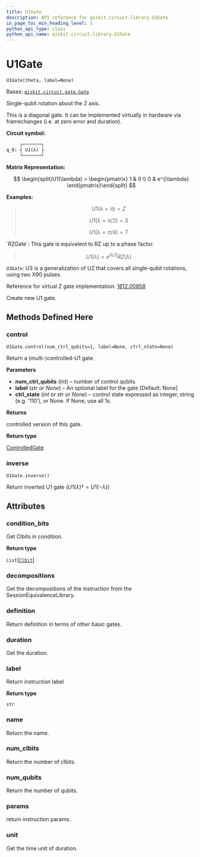 ```yaml
---
title: U1Gate
description: API reference for qiskit.circuit.library.U1Gate
in_page_toc_min_heading_level: 1
python_api_type: class
python_api_name: qiskit.circuit.library.U1Gate
---
```


# U1Gate

<span id="qiskit.circuit.library.U1Gate" />

`U1Gate(theta, label=None)`

Bases: [`qiskit.circuit.gate.Gate`](qiskit.circuit.Gate "qiskit.circuit.gate.Gate")

Single-qubit rotation about the Z axis.

This is a diagonal gate. It can be implemented virtually in hardware via framechanges (i.e. at zero error and duration).

**Circuit symbol:**

```python
     ┌───────┐
q_0: ┤ U1(λ) ├
     └───────┘
```

**Matrix Representation:**

$$
\begin{split}U1(\lambda) =
    \begin{pmatrix}
        1 & 0 \\
        0 & e^{i\lambda}
    \end{pmatrix}\end{split}
$$

**Examples:**

> $$
> U1(\lambda = \pi) = Z
> $$
>
> $$
> U1(\lambda = \pi/2) = S
> $$
>
> $$
> U1(\lambda = \pi/4) = T
> $$

<Admonition title="See also" type="note">
  `RZGate`: This gate is equivalent to RZ up to a phase factor.

  > $$
  > U1(\lambda) = e^{i{\lambda}/2} RZ(\lambda)
  > $$

  `U3Gate`: U3 is a generalization of U2 that covers all single-qubit rotations, using two X90 pulses.

  Reference for virtual Z gate implementation: [1612.00858](https://arxiv.org/abs/1612.00858)
</Admonition>

Create new U1 gate.

## Methods Defined Here

### control

<span id="qiskit.circuit.library.U1Gate.control" />

`U1Gate.control(num_ctrl_qubits=1, label=None, ctrl_state=None)`

Return a (multi-)controlled-U1 gate.

**Parameters**

*   **num\_ctrl\_qubits** (*int*) – number of control qubits.
*   **label** (*str or None*) – An optional label for the gate \[Default: None]
*   **ctrl\_state** (*int or str or None*) – control state expressed as integer, string (e.g. ‘110’), or None. If None, use all 1s.

**Returns**

controlled version of this gate.

**Return type**

[ControlledGate](qiskit.circuit.ControlledGate "qiskit.circuit.ControlledGate")

### inverse

<span id="qiskit.circuit.library.U1Gate.inverse" />

`U1Gate.inverse()`

Return inverted U1 gate ($U1(\lambda){\dagger} = U1(-\lambda)$)

## Attributes

<span id="qiskit.circuit.library.U1Gate.condition_bits" />

### condition\_bits

Get Clbits in condition.

**Return type**

`List`\[[`Clbit`](qiskit.circuit.Clbit "qiskit.circuit.classicalregister.Clbit")]

<span id="qiskit.circuit.library.U1Gate.decompositions" />

### decompositions

Get the decompositions of the instruction from the SessionEquivalenceLibrary.

<span id="qiskit.circuit.library.U1Gate.definition" />

### definition

Return definition in terms of other basic gates.

<span id="qiskit.circuit.library.U1Gate.duration" />

### duration

Get the duration.

<span id="qiskit.circuit.library.U1Gate.label" />

### label

Return instruction label

**Return type**

`str`

<span id="qiskit.circuit.library.U1Gate.name" />

### name

Return the name.

<span id="qiskit.circuit.library.U1Gate.num_clbits" />

### num\_clbits

Return the number of clbits.

<span id="qiskit.circuit.library.U1Gate.num_qubits" />

### num\_qubits

Return the number of qubits.

<span id="qiskit.circuit.library.U1Gate.params" />

### params

return instruction params.

<span id="qiskit.circuit.library.U1Gate.unit" />

### unit

Get the time unit of duration.

